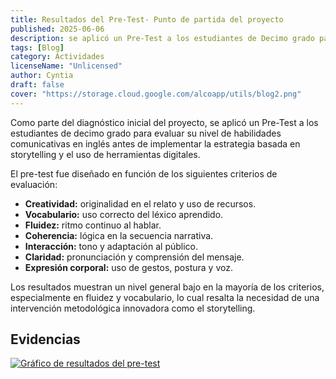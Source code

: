 ```yaml
---
title: Resultados del Pre-Test- Punto de partida del proyecto
published: 2025-06-06
description: se aplicó un Pre-Test a los estudiantes de Decimo grado para evaluar su nivel de habilidades comunicativas en inglés.
tags: [Blog]
category: Actividades
licenseName: "Unlicensed"
author: Cyntia
draft: false
cover: "https://storage.cloud.google.com/alcoapp/utils/blog2.png"
---
```

Como parte del diagnóstico inicial del proyecto, se aplicó un Pre-Test a los estudiantes de decimo grado para evaluar su nivel de habilidades comunicativas en inglés antes de implementar la estrategia basada en storytelling y el uso de herramientas digitales.

El pre-test fue diseñado en función de los siguientes criterios de evaluación:

- **Creatividad:** originalidad en el relato y uso de recursos.  
- **Vocabulario:** uso correcto del léxico aprendido.  
- **Fluidez:** ritmo continuo al hablar.  
- **Coherencia:** lógica en la secuencia narrativa.  
- **Interacción:** tono y adaptación al público.  
- **Claridad:** pronunciación y comprensión del mensaje.  
- **Expresión corporal:** uso de gestos, postura y voz.

Los resultados muestran un nivel general bajo en la mayoría de los criterios, especialmente en fluidez y vocabulario, lo cual resalta la necesidad de una intervención metodológica innovadora como el storytelling.

## Evidencias
[![Gráfico de resultados del pre-test](https://storage.cloud.google.com/alcoapp/utils/blog2.png)](https://storage.cloud.google.com/alcoapp/utils/blog2.png)  
